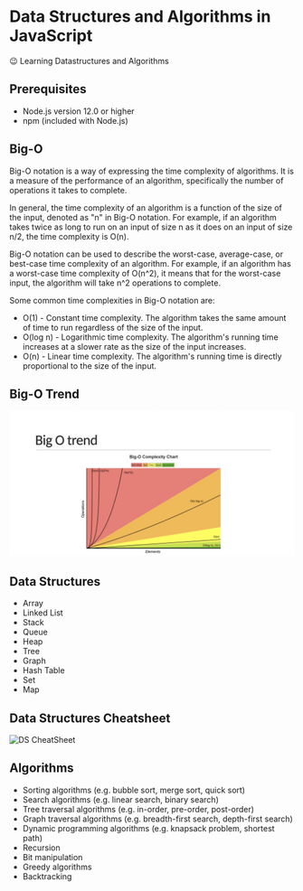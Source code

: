 # Data Structures and Algorithms in JavaScript

😉 Learning Datastructures and Algorithms

## Prerequisites
- Node.js version 12.0 or higher
- npm (included with Node.js)

## Big-O
Big-O notation is a way of expressing the time complexity of algorithms. It is a measure of the performance of an algorithm, specifically the number of operations it takes to complete.

In general, the time complexity of an algorithm is a function of the size of the input, denoted as "n" in Big-O notation. For example, if an algorithm takes twice as long to run on an input of size n as it does on an input of size n/2, the time complexity is O(n).

Big-O notation can be used to describe the worst-case, average-case, or best-case time complexity of an algorithm. For example, if an algorithm has a worst-case time complexity of O(n^2), it means that for the worst-case input, the algorithm will take n^2 operations to complete.

Some common time complexities in Big-O notation are:

- O(1) - Constant time complexity. The algorithm takes the same amount of time to run regardless of the size of the input.
- O(log n) - Logarithmic time complexity. The algorithm's running time increases at a slower rate as the size of the input increases.
- O(n) - Linear time complexity. The algorithm's running time is directly proportional to the size of the input.

## Big-O Trend
![Big-O Trend](https://github.com/Kishore025/DataStructures-And-Algorithms/blob/master/Cheatsheet/2-BigOTrend.png)

## Data Structures
- Array
- Linked List
- Stack
- Queue
- Heap
- Tree
- Graph
- Hash Table
- Set
- Map

## Data Structures Cheatsheet
![DS CheatSheet](https://github.com/FrancoFernando/cheat-sheets/blob/main/data-structures-complexity/data-structures-time-complexity.png)

## Algorithms
- Sorting algorithms (e.g. bubble sort, merge sort, quick sort)
- Search algorithms (e.g. linear search, binary search)
- Tree traversal algorithms (e.g. in-order, pre-order, post-order)
- Graph traversal algorithms (e.g. breadth-first search, depth-first search)
- Dynamic programming algorithms (e.g. knapsack problem, shortest path)
- Recursion
- Bit manipulation
- Greedy algorithms
- Backtracking
